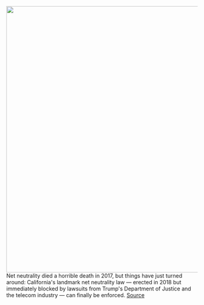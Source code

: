 <img src='https://cdn.vox-cdn.com/thumbor/Dzo2wsWerlVO3g3GGYYQHfqLUWQ=/0x0:2040x1360/1200x800/filters:focal(857x517:1183x843)/cdn.vox-cdn.com/uploads/chorus_image/image/68864909/acastro_180608_1777_net_neutrality_0002.0.jpg' width='700px' /><br/>
Net neutrality died a horrible death in 2017, but things have just turned around: California's landmark net neutrality law — erected in 2018 but immediately blocked by lawsuits from Trump's Department of Justice and the telecom industry — can finally be enforced.
<a href='https://www.theverge.com/2021/2/23/22298199/california-net-neutrality-law-sb822'> Source <a/>
